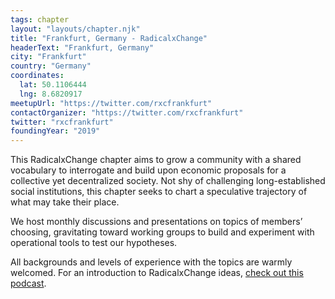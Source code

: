 ```yaml
---
tags: chapter
layout: "layouts/chapter.njk"
title: "Frankfurt, Germany - RadicalxChange"
headerText: "Frankfurt, Germany"
city: "Frankfurt"
country: "Germany"
coordinates:
  lat: 50.1106444
  lng: 8.6820917
meetupUrl: "https://twitter.com/rxcfrankfurt"
contactOrganizer: "https://twitter.com/rxcfrankfurt"
twitter: "rxcfrankfurt"
foundingYear: "2019"
---
```

This RadicalxChange chapter aims to grow a community with a shared vocabulary to interrogate and build upon economic proposals for a collective yet decentralized society. Not shy of challenging long-established social institutions, this chapter seeks to chart a speculative trajectory of what may take their place.

We host monthly discussions and presentations on topics of members’ choosing, gravitating toward working groups to build and experiment with operational tools to test our hypotheses.

All backgrounds and levels of experience with the topics are warmly welcomed. For an introduction to RadicalxChange ideas, [check out this podcast](https://80000hours.org/podcast/episodes/glen-weyl-radically-reforming-capitalism-and-democracy/).